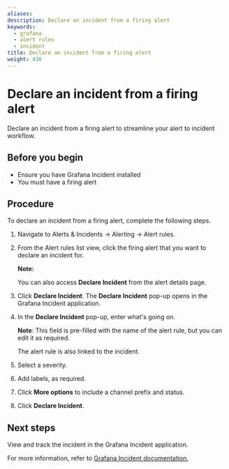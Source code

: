 ```yaml
---
aliases:
description: Declare an incident from a firing alert
keywords:
  - grafana
  - alert rules
  - incident
title: Declare an incident from a firing alert
weight: 430
---
```


# Declare an incident from a firing alert

Declare an incident from a firing alert to streamline your alert to incident workflow.

## Before you begin

- Ensure you have Grafana Incident installed
- You must have a firing alert

## Procedure

To declare an incident from a firing alert, complete the following steps.

1. Navigate to Alerts & Incidents -> Alerting -> Alert rules.
2. From the Alert rules list view, click the firing alert that you want to declare an incident for.

   **Note:**

   You can also access **Declare Incident** from the alert details page.

3. Click **Declare Incident**.
   The **Declare Incident** pop-up opens in the Grafana Incident application.
4. In the **Declare Incident** pop-up, enter what's going on.

   **Note**: This field is pre-filled with the name of the alert rule, but you can edit it as required.

   The alert rule is also linked to the incident.

5. Select a severity.
6. Add labels, as required.
7. Click **More options** to include a channel prefix and status.
8. Click **Declare Incident**.

## Next steps

View and track the incident in the Grafana Incident application.

For more information, refer to [Grafana Incident documentation.](https://grafana.com/docs/grafana-cloud/incident/configure-settings/)
